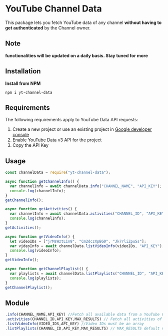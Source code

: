 # YouTube Channel Data

This package lets you fetch YouTube data of any channel **without having to get authenticated** by the Channel owner.

## Note

**functionalities will be updated on a daily basis. Stay tuned for more**

## Installation

**Install from NPM**

```
npm i yt-channel-data
```

## Requirements

The following requirements apply to YouTube Data API requests:

1. Create a new project or use an existing project in [Google developer console](https://console.developers.google.com/)
2. Enable YouTube Data v3 API for the project
3. Copy the API Key

## Usage

```javascript
const channelData = require("yt-channel-data");

async function getChannelInfo() {
  var channelInfo = await channelData.info("CHANNEL_NAME", "API_KEY");
  console.log(channelInfo);
}
getChannelInfo();

async function getActivities() {
  var channelInfo = await channelData.activities("CHANNEL_ID", "API_KEY", 20);
  console.log(channelInfo);
}
getActivities();

async function getVideoInfo() {
  let videoIDs = ["jrMsWztL1n8", "Cm2dczXpBG0", "Jk7rliZpuSs"];
  var videoInfo = await channelData.listVideoInfo(videoIDs, "API_KEY");
  console.log(videoInfo);
}
getVideoInfo();

async function getChannelPlaylist() {
  var playlists = await channelData.listPlaylists("CHANNEL_ID", "API_KEY", 20);
  console.log(playlists);
}
getChannelPlaylist();
```

## Module

```javascript
.info(CHANNEL_NAME,API_KEY) //Fetch all available data from a YouTube Channel (Promise)
.activities(CHANNEL_ID,API_KEY,MAX_RESULTS) // Fetch all activities of a given CHANNEL_ID [recived from info module] and an optional MAX_RESULTS parameter. Default is 5 (Promise)
.listVideoInfo(VIDEO_IDS,API_KEY) //Video IDs must be an array
.listPlaylists(CHANNEL_ID,API_KEY,MAX_RESULTS) // MAX_RESULTS default value is 5, if not specified.
```

